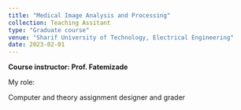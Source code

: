 ```yaml
---
title: "Medical Image Analysis and Processing"
collection: Teaching Assitant
type: "Graduate course"
venue: "Sharif University of Technology, Electrical Engineering"
date: 2023-02-01
---
```


<b>Course instructor: Prof. Fatemizade</b>

My role:

Computer and theory assignment designer and grader 



